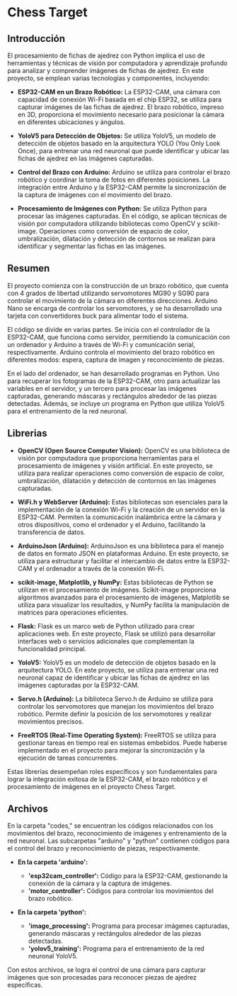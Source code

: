 # Chess Target

## Introducción

El procesamiento de fichas de ajedrez con Python implica el uso de herramientas y técnicas de visión por computadora y aprendizaje profundo para analizar y comprender imágenes de fichas de ajedrez. En este proyecto, se emplean varias tecnologías y componentes, incluyendo:

- **ESP32-CAM en un Brazo Robótico:** La ESP32-CAM, una cámara con capacidad de conexión Wi-Fi basada en el chip ESP32, se utiliza para capturar imágenes de las fichas de ajedrez. El brazo robótico, impreso en 3D, proporciona el movimiento necesario para posicionar la cámara en diferentes ubicaciones y ángulos.

- **YoloV5 para Detección de Objetos:** Se utiliza YoloV5, un modelo de detección de objetos basado en la arquitectura YOLO (You Only Look Once), para entrenar una red neuronal que puede identificar y ubicar las fichas de ajedrez en las imágenes capturadas.

- **Control del Brazo con Arduino:** Arduino se utiliza para controlar el brazo robótico y coordinar la toma de fotos en diferentes posiciones. La integración entre Arduino y la ESP32-CAM permite la sincronización de la captura de imágenes con el movimiento del brazo.

- **Procesamiento de Imágenes con Python:** Se utiliza Python para procesar las imágenes capturadas. En el código, se aplican técnicas de visión por computadora utilizando bibliotecas como OpenCV y scikit-image. Operaciones como conversión de espacio de color, umbralización, dilatación y detección de contornos se realizan para identificar y segmentar las fichas en las imágenes.

## Resumen

El proyecto comienza con la construcción de un brazo robótico, que cuenta con 4 grados de libertad utilizando servomotores MG90 y SG90 para controlar el movimiento de la cámara en diferentes direcciones. Arduino Nano se encarga de controlar los servomotores, y se ha desarrollado una tarjeta con convertidores buck para alimentar todo el sistema.

El código se divide en varias partes. Se inicia con el controlador de la ESP32-CAM, que funciona como servidor, permitiendo la comunicación con un ordenador y Arduino a través de Wi-Fi y comunicación serial, respectivamente. Arduino controla el movimiento del brazo robótico en diferentes modos: espera, captura de imagen y reconocimiento de piezas.

En el lado del ordenador, se han desarrollado programas en Python. Uno para recuperar los fotogramas de la ESP32-CAM, otro para actualizar las variables en el servidor, y un tercero para procesar las imágenes capturadas, generando máscaras y rectángulos alrededor de las piezas detectadas. Además, se incluye un programa en Python que utiliza YoloV5 para el entrenamiento de la red neuronal.

## Librerias


- **OpenCV (Open Source Computer Vision):** OpenCV es una biblioteca de visión por computadora que proporciona herramientas para el procesamiento de imágenes y visión artificial. En este proyecto, se utiliza para realizar operaciones como conversión de espacio de color, umbralización, dilatación y detección de contornos en las imágenes capturadas.

- **WiFi.h y WebServer (Arduino):** Estas bibliotecas son esenciales para la implementación de la conexión Wi-Fi y la creación de un servidor en la ESP32-CAM. Permiten la comunicación inalámbrica entre la cámara y otros dispositivos, como el ordenador y el Arduino, facilitando la transferencia de datos.

- **ArduinoJson (Arduino):** ArduinoJson es una biblioteca para el manejo de datos en formato JSON en plataformas Arduino. En este proyecto, se utiliza para estructurar y facilitar el intercambio de datos entre la ESP32-CAM y el ordenador a través de la conexión Wi-Fi.

- **scikit-image, Matplotlib, y NumPy:** Estas bibliotecas de Python se utilizan en el procesamiento de imágenes. Scikit-image proporciona algoritmos avanzados para el procesamiento de imágenes, Matplotlib se utiliza para visualizar los resultados, y NumPy facilita la manipulación de matrices para operaciones eficientes.

- **Flask:** Flask es un marco web de Python utilizado para crear aplicaciones web. En este proyecto, Flask se utilizó para desarrollar interfaces web o servicios adicionales que complementan la funcionalidad principal.

- **YoloV5:** YoloV5 es un modelo de detección de objetos basado en la arquitectura YOLO. En este proyecto, se utiliza para entrenar una red neuronal capaz de identificar y ubicar las fichas de ajedrez en las imágenes capturadas por la ESP32-CAM.

- **Servo.h (Arduino):** La biblioteca Servo.h de Arduino se utiliza para controlar los servomotores que manejan los movimientos del brazo robótico. Permite definir la posición de los servomotores y realizar movimientos precisos.

- **FreeRTOS (Real-Time Operating System):** FreeRTOS se utiliza para gestionar tareas en tiempo real en sistemas embebidos. Puede haberse implementado en el proyecto para mejorar la sincronización y la ejecución de tareas concurrentes.

Estas librerías desempeñan roles específicos y son fundamentales para lograr la integración exitosa de la ESP32-CAM, el brazo robótico y el procesamiento de imágenes en el proyecto Chess Target.

## Archivos

En la carpeta "codes," se encuentran los códigos relacionados con los movimientos del brazo, reconocimiento de imágenes y entrenamiento de la red neuronal. Las subcarpetas "arduino" y "python" contienen códigos para el control del brazo y reconocimiento de piezas, respectivamente.

- **En la carpeta 'arduino':**
  - **'esp32cam_controller':** Código para la ESP32-CAM, gestionando la conexión de la cámara y la captura de imágenes.
  - **'motor_controller':** Códigos para controlar los movimientos del brazo robótico.

- **En la carpeta 'python':**
  - **'image_processing':** Programa para procesar imágenes capturadas, generando máscaras y rectángulos alrededor de las piezas detectadas.
  - **'yolov5_training':** Programa para el entrenamiento de la red neuronal YoloV5.

Con estos archivos, se logra el control de una cámara para capturar imágenes que son procesadas para reconocer piezas de ajedrez específicas.
